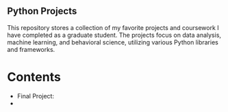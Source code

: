 ## Python Projects

This repository stores a collection of my favorite projects and coursework I have completed as a graduate student. 
The projects focus on data analysis, machine learning, and behavioral science, utilizing various Python libraries and frameworks.

# Contents
- Final Project:
- 

